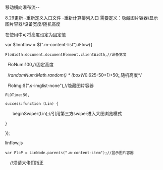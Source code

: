 移动横向瀑布流--

8.29更新
-重新定义入口文件
-重新计算排列入口
需要定义：隐藏图片容器/显示图片容器/设备宽度/随机高度

在使用中可将高度设定为固定值

var $linnflow = $(".m-content-list").iFlow({

    FloWidth:document.documentElement.clientWidth,//设备宽度
    
    FloNum:100,//固定高度
    
    /*randomNum:Math.random() * (boxW*0.625-50+1)+50;,随机高度*/
    
    FloImg:$(".s-imglist-none"),//隐藏图片容器
    
    FLOTime:50,
    
    success:function (Lin) {
    
        beginSwiper(Lin);//引用第三方swiper进入大图浏览模式
        
  }
  
});

linflow.js


    var FloP = LinNode.parents(".m-content-item");//显示图片容器
    
//烦请大佬们指正
